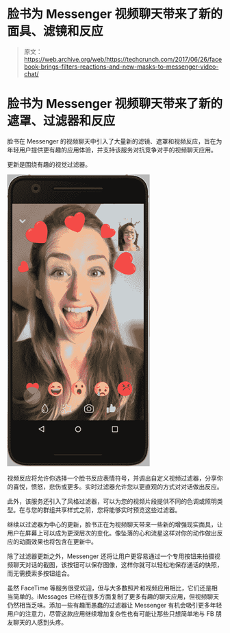 # 脸书为 Messenger 视频聊天带来了新的面具、滤镜和反应

> 原文：<https://web.archive.org/web/https://techcrunch.com/2017/06/26/facebook-brings-filters-reactions-and-new-masks-to-messenger-video-chat/>

# 脸书为 Messenger 视频聊天带来了新的遮罩、过滤器和反应

脸书在 Messenger 的视频聊天中引入了大量新的滤镜、遮罩和视频反应，旨在为年轻用户提供更有趣的应用体验，并支持该服务对抗竞争对手的视频聊天应用。

更新是围绕有趣的视觉过滤器。

![](img/688c6111ecb0221e5d545f8979a2caab.png)

视频反应将允许你选择一个脸书反应表情符号，并调出自定义视频过滤器，分享你的喜悦，愤怒，悲伤或更多。实时过滤器允许您以更直观的方式对对话做出反应。

此外，该服务还引入了风格过滤器，可以为您的视频片段提供不同的色调或照明类型。在与您的群组共享样式之前，您将能够实时预览这些过滤器。

继续以过滤器为中心的更新，脸书正在为视频聊天带来一些新的增强现实面具，让用户在屏幕上可以成为更深层次的变化。像坠落的心和流星这样对你的动作做出反应的动画效果也将包含在更新中。

除了过滤器更新之外，Messenger 还将让用户更容易通过一个专用按钮来拍摄视频聊天对话的截图，该按钮可以保存图像，这样你就可以轻松地保存通话的快照，而无需摸索多按钮组合。

虽然 FaceTime 等服务很受欢迎，但与大多数照片和视频应用相比，它们还是相当简单的。iMessages 已经在很多方面复制了更多有趣的聊天应用，但视频聊天仍然相当乏味。添加一些有趣而愚蠢的过滤器让 Messenger 有机会吸引更多年轻用户的注意力，尽管这款应用继续增加复杂性也有可能让那些只想简单地与 FB 朋友聊天的人感到头疼。